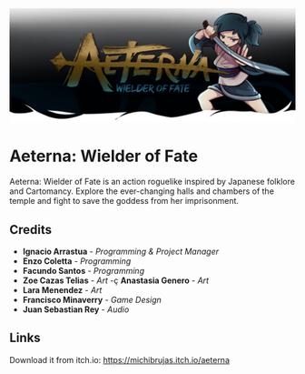 ![GamesLogo](./.github/AeternaLogo.png)
# Aeterna: Wielder of Fate

Aeterna: Wielder of Fate is an action roguelike inspired by Japanese folklore and Cartomancy. Explore the ever-changing halls and chambers of the temple and fight to save the goddess from her imprisonment.

## Credits

- **Ignacio Arrastua** - *Programming & Project Manager*  
- **Enzo Coletta** - *Programming*
- **Facundo Santos** - *Programming*
- **Zoe Cazas Telias** - *Art*
-ç **Anastasia Genero** - *Art*
- **Lara Menendez** - *Art*
- **Francisco Minaverry** - *Game Design*
- **Juan Sebastian Rey** - *Audio*


## Links

Download it from itch.io: https://michibrujas.itch.io/aeterna
